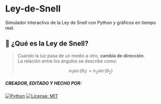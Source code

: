 # Ley-de-Snell
Simulador interactivo de la Ley de Snell con Python y gráficos en tiempo real.
## 🌟 ¿Qué es la Ley de Snell?
> Cuando la luz pasa de un medio a otro, **cambia de dirección**.  
> La relación entre los ángulos se describe como:  
>  
> $$ n_1 \sin(\theta_1) = n_2 \sin(\theta_2) $$

##### CREADOR, EDITADO Y HECHO POR:

<a href="https://github.com/ArizzVal/Ley-de-Snell/graphs/contributors">
  </a>
<!-- <img src="https://contrib.rocks/image?repo=AzamiJs/CuriosityBot-MD" /> -->

<!--[![GUstavo](https://github.com/ArizzVal.png?size=100)](https://github.com/ArizzVal)-->

[![Python](https://img.shields.io/badge/Python-3.8%2B-blue)](https://python.org) 
[![License: MIT](https://img.shields.io/badge/License-MIT-yellow.svg)](LICENSE)
